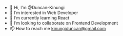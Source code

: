 - 👋 Hi, I’m @Duncan-Kinungi
- 👀 I’m interested in Web Developer
- 🌱 I’m currently learning React
- 💞️ I’m looking to collaborate on Frontend Development
- 📫 How to reach me kinungiduncan@gmail.com

<!---
Duncan-Kinungi/Duncan-Kinungi is a ✨ special ✨ repository because its `README.md` (this file) appears on your GitHub profile.
You can click the Preview link to take a look at your changes.
--->
